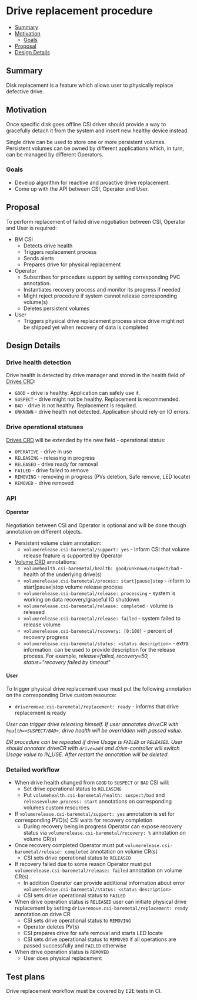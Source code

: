 # Drive replacement procedure
<!-- toc -->
- [Summary](#summary)
- [Motivation](#motivation)
  - [Goals](#goals)
- [Proposal](#proposal)  
- [Design Details](#design-details)  
<!-- /toc -->
## Summary
Disk replacement is a feature which allows user to physically replace defective drive.

## Motivation
Once specific disk goes offline CSI driver should provide a way to gracefully detach it from the system and insert new healthy device instead.

Single drive can be used to store one or more persistent volumes. Persistent volumes can be owned by different applications which, in turn, can be managed by different Operators.

### Goals
- Develop algorithm for reactive and proactive drive replacement.
- Come up with the API between CSI, Operator and User.

## Proposal
To perform replacement of failed drive negotiation between CSI, Operator and User is required:

* BM CSI
  - Detects drive health
  - Triggers replacement process
  - Sends alerts
  - Prepares drive for physical replacement
* Operator
  - Subscribes for procedure support by setting corresponding PVC annotation.
  - Instantiates recovery process and monitor its progress if needed
  - Might reject procedure if system cannot release corresponding volume(s)
  - Deletes persistent volumes
* User
  - Triggers physical drive replacement process since drive might not be shipped yet when recovery of data is completed
## Design Details
### Drive health detection
Drive health is detected by drive manager and stored in the health field of [Drives CRD](https://github.com/dell/csi-baremetal/blob/master/charts/csi-baremetal-driver/crds/csi-baremetal.dell.com_drives.yaml): 
- `GOOD` - drive is healthy. Application can safely use it.
- `SUSPECT` - drive might not be healthy. Replacement is recommended.
- `BAD` - drive is not healthy. Replacement is required.
- `UNKNOWN` - drive health not detected. Application should rely on IO errors.
### Drive operational statuses
[Drives CRD](https://github.com/dell/csi-baremetal/blob/master/charts/csi-baremetal-driver/crds/csi-baremetal.dell.com_drives.yaml) will be extended by the new field - operational status: 
- `OPERATIVE` - drive in use
- `RELEASING` - releasing in progress
- `RELEASED` - drive ready for removal
- `FAILED` - drive failed to remove
- `REMOVING` - removing in progress (PVs deletion, Safe remove, LED locate)
- `REMOVED` - drive removed
### API
#### Operator
Negotiation between CSI and Operator is optional and will be done though annotation on different objects.
* Persistent volume claim annotation:
  - `volumerelease.csi-baremetal/support: yes` - inform CSI that volume release feature is supported by Operator
* [Volume CRD](https://github.com/dell/csi-baremetal/blob/master/charts/csi-baremetal-driver/crds/csi-baremetal.dell.com_volumes.yaml) annotations:
  - `volumehealth.csi-baremetal/health: good/unknown/suspect/bad` - health of the underlying drive(s) 
  - `volumerelease.csi-baremetal/process: start|pause|stop` - inform to start|pause|stop volume release process
  - `volumerelease.csi-baremetal/release: processing` - system is working on data recovery/graceful IO shutdown
  - `volumerelease.csi-baremetal/release: completed` - volume is released
  - `volumerelease.csi-baremetal/release: failed` - system failed to release volume
  - `volumerelease.csi-baremetal/recovery: [0:100]` - percent of recovery progress
  - `volumerelease.csi-baremetal/status: <status description>` - extra information. can be used to provide description for the release process. For example, *release=failed, recovery=50, status="recovery failed by timeout"*
#### User
To trigger physical drive replacement user must put the following annotation on the corresponding Drive custom resource:
  - `driveremove.csi-baremetal/replacement: ready` - informs that drive replacement is ready

*User can trigger drive releasing himself. If user annotates driveCR with `health=<SUSPECT/BAD>`, drive health will be overridden with passed value.*

*DR procedure can be repeated if drive Usage is `FAILED` or `RELEASED`. User should annotate driveCR with `drive=add` and drive-controller will switch Usage value to IN_USE. After restart the annotation will be deleted.* 
### Detailed workflow
* When drive health changed from `GOOD` to `SUSPECT` or `BAD` CSI will:
  - Set drive operational status to `RELEASING`
  - Put `volumehealth.csi-baremetal/health: suspect/bad` and `releasevolume.process: start` annotations on corresponding volumes custom resources.    
* If `volumerelease.csi-baremetal/support: yes` annotation is set for corresponding PVC(s) CSI waits for recovery completion
  - During recovery being in progress Operator can expose recovery status via `volumerelease.csi-baremetal/recovery: %` annotation on volume CR(s)
* Once recovery completed Operator must put `volumerelease.csi-baremetal/release: completed` annotation on volume CR(s)
  - CSI sets drive operational status to `RELEASED`
* If recovery failed due to some reason Operator must put `volumerelease.csi-baremetal/release: failed` annotation on volume CR(s)
  - In addition Operator can provide additional information about error `volumerelease.csi-baremetal/status: <status description>`
  - CSI sets drive operational status to `FAILED`
* When drive operation status is `RELEASED` user can initiate physical drive replacement by setting `driveremove.csi-baremetal/replacement: ready` annotation on drive CR
  - CSI sets drive operational status to `REMOVING`
  - Operator deletes PV(s)
  - CSI prepares drive for safe removal and starts LED locate
  - CSI sets drive operational status to `REMOVED` if all operations are passed successfully and `FAILED` otherwise
* When drive operation status is `REMOVED`
  - User does physical replacement
## Test plans
Drive replacement workflow must be covered by E2E tests in CI.
